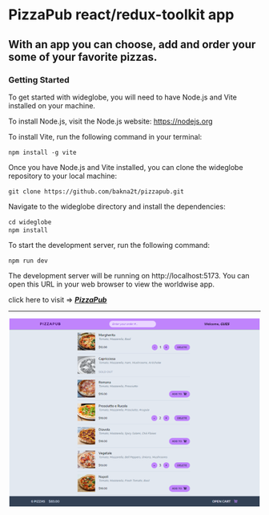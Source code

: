 # PizzaPub react/redux-toolkit app

## With an app you can choose, add and order your some of your favorite pizzas.

### Getting Started

To get started with wideglobe, you will need to have Node.js and Vite installed on your machine.

To install Node.js, visit the Node.js website: https://nodejs.org

To install Vite, run the following command in your terminal:

```
npm install -g vite
```

Once you have Node.js and Vite installed, you can clone the wideglobe repository to your local machine:

```
git clone https://github.com/bakna2t/pizzapub.git
```

Navigate to the wideglobe directory and install the dependencies:

```
cd wideglobe
npm install
```

To start the development server, run the following command:

```
npm run dev
```

The development server will be running on http://localhost:5173. You can open this URL in your web browser to view the worldwise app.

click here to visit => [_**PizzaPub**_](https://pizzapub.vercel.app/)

---

<div align="center">
    <p style="width: 500px;">
        <a href="https://pizzapub.vercel.app/" target="_blank" >
            <img alt="PizzaPub React" src ="./public/images/pizzapub-readme.png" width="600">
        </a>
    </p>
</div>

